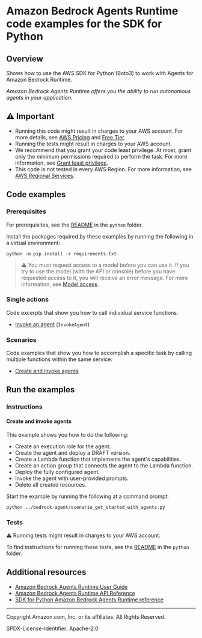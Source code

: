<!--Generated by WRITEME on 2023-12-13 17:01:16.518867 (UTC)-->
# Amazon Bedrock Agents Runtime code examples for the SDK for Python

## Overview

Shows how to use the AWS SDK for Python (Boto3) to work with Agents for Amazon Bedrock Runtime.

<!--custom.overview.start-->
<!--custom.overview.end-->

*Amazon Bedrock Agents Runtime offers you the ability to run autonomous agents in your application.*

## ⚠ Important

* Running this code might result in charges to your AWS account. For more details, see [AWS Pricing](https://aws.amazon.com/pricing/?aws-products-pricing.sort-by=item.additionalFields.productNameLowercase&aws-products-pricing.sort-order=asc&awsf.Free%20Tier%20Type=*all&awsf.tech-category=*all) and [Free Tier](https://aws.amazon.com/free/?all-free-tier.sort-by=item.additionalFields.SortRank&all-free-tier.sort-order=asc&awsf.Free%20Tier%20Types=*all&awsf.Free%20Tier%20Categories=*all).
* Running the tests might result in charges to your AWS account.
* We recommend that you grant your code least privilege. At most, grant only the minimum permissions required to perform the task. For more information, see [Grant least privilege](https://docs.aws.amazon.com/IAM/latest/UserGuide/best-practices.html#grant-least-privilege).
* This code is not tested in every AWS Region. For more information, see [AWS Regional Services](https://aws.amazon.com/about-aws/global-infrastructure/regional-product-services).

<!--custom.important.start-->
<!--custom.important.end-->

## Code examples

### Prerequisites

For prerequisites, see the [README](../../README.md#Prerequisites) in the `python` folder.

Install the packages required by these examples by running the following in a virtual environment:

```
python -m pip install -r requirements.txt
```

<!--custom.prerequisites.start-->
> ⚠ You must request access to a model before you can use it. If you try to use the model (with the API or console) before you have requested access to it, you will receive an error message. For more information, see [Model access](https://docs.aws.amazon.com/bedrock/latest/userguide/model-access.html).
<!--custom.prerequisites.end-->

### Single actions

Code excerpts that show you how to call individual service functions.

* [Invoke an agent](bedrock_agent_runtime_wrapper.py#L33) (`InvokeAgent`)

### Scenarios

Code examples that show you how to accomplish a specific task by calling multiple
functions within the same service.

* [Create and invoke agents](../bedrock-agent/scenario_get_started_with_agents.py)

## Run the examples

### Instructions



<!--custom.instructions.start-->
<!--custom.instructions.end-->



#### Create and invoke agents

This example shows you how to do the following:

* Create an execution role for the agent.
* Create the agent and deploy a DRAFT version.
* Create a Lambda function that implements the agent's capabilities.
* Create an action group that connects the agent to the Lambda function.
* Deploy the fully configured agent.
* Invoke the agent with user-provided prompts.
* Delete all created resources.

<!--custom.scenario_prereqs.bedrock-agent-runtime_GettingStartedWithBedrockAgents.start-->
<!--custom.scenario_prereqs.bedrock-agent-runtime_GettingStartedWithBedrockAgents.end-->

Start the example by running the following at a command prompt:

```
python ../bedrock-agent/scenario_get_started_with_agents.py
```


<!--custom.scenarios.bedrock-agent-runtime_GettingStartedWithBedrockAgents.start-->
<!--custom.scenarios.bedrock-agent-runtime_GettingStartedWithBedrockAgents.end-->

### Tests

⚠ Running tests might result in charges to your AWS account.


To find instructions for running these tests, see the [README](../../README.md#Tests)
in the `python` folder.



<!--custom.tests.start-->
<!--custom.tests.end-->

## Additional resources

* [Amazon Bedrock Agents Runtime User Guide](https://docs.aws.amazon.com/bedrock/latest/userguide/agents.html)
* [Amazon Bedrock Agents Runtime API Reference](https://docs.aws.amazon.com/bedrock/latest/APIReference/API_Operations_Agents_for_Amazon_Bedrock_Runtime.html)
* [SDK for Python Amazon Bedrock Agents Runtime reference](https://boto3.amazonaws.com/v1/documentation/api/latest/reference/services/bedrock-agent-runtime.html)

<!--custom.resources.start-->
<!--custom.resources.end-->

---

Copyright Amazon.com, Inc. or its affiliates. All Rights Reserved.

SPDX-License-Identifier: Apache-2.0